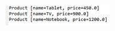 <img src="https://github.com/hiranfbjc/method-references-objeto-primeira-ordem-classe/blob/main/readme.png" width=280>

